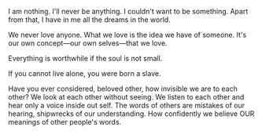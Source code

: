---
---
I am nothing. I'll never be anything. I couldn't want to be something. Apart from that, I have in me all the dreams in the world.

We never love anyone. What we love is the idea we have of someone. It's our own concept—our own selves—that we love.

Everything is worthwhile if the soul is not small.

If you cannot live alone, you were born a slave.

Have you ever considered, beloved other, how invisible we are to each other? We look at each other without seeing. We listen to each other and hear only a voice inside out self. The words of others are mistakes of our hearing, shipwrecks of our understanding. How confidently we believe OUR meanings of other people's words.
